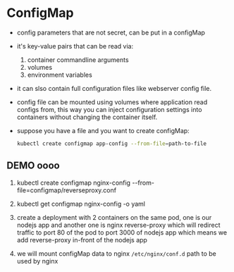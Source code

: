 # ConfigMap

- config parameters that are not secret, can be put in a configMap

- it's key-value pairs that can be read via:
  1. container commandline arguments
  2. volumes
  3. environment variables

- it can slso contain full configuration files like webserver config file.

- config file can be mounted using volumes where application read configs from, this way you can inject configuration settings into containers without changing the container itself.

- suppose you have a file and you want to create configMap:

    ``` bash
    kubectl create configmap app-config --from-file=path-to-file
    ```

## DEMO oooo

1. kubectl create configmap nginx-config --from-file=configmap/reverseproxy.conf

2. kubectl get configmap nginx-config -o yaml

3. create a deployment with 2 containers on the same pod, one is our nodejs app and
another one is nginx reverse-proxy which will redirect traffic to port 80 of the pod
to port 3000 of nodejs app which means we add reverse-proxy in-front of the nodejs app

4. we will mount configMap data to nginx `/etc/nginx/conf.d` path to be used by nginx

